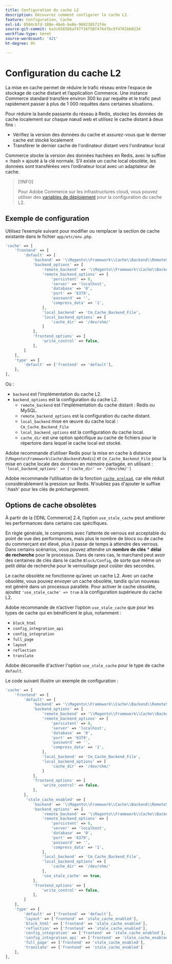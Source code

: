 ```yaml
---
title: Configuration du cache L2
description: Découvrez comment configurer le cache L2.
feature: Configuration, Cache
exl-id: 0504c6fd-188e-46eb-be8e-968238571f4e
source-git-commit: ba3c656566af47f16f58f476d7bc9f4781bb0234
workflow-type: tm+mt
source-wordcount: '421'
ht-degree: 0%

---
```


# Configuration du cache L2

La mise en cache permet de réduire le trafic réseau entre l’espace de stockage de cache distant et l’application Commerce. Une instance Commerce standard transfère environ 300 ko par requête et le trafic peut rapidement passer à plus de 1 000 requêtes dans certaines situations.

Pour réduire la bande passante du réseau à Redis, stockez les données de cache localement sur chaque nœud web et utilisez le cache distant à deux fins :

- Vérifiez la version des données du cache et assurez-vous que le dernier cache est stocké localement
- Transférer le dernier cache de l&#39;ordinateur distant vers l&#39;ordinateur local

Commerce stocke la version des données hachées en Redis, avec le suffixe « :hash » ajouté à la clé normale. S’il existe un cache local obsolète, les données sont transférées vers l’ordinateur local avec un adaptateur de cache.

>[!INFO]
>
>Pour Adobe Commerce sur les infrastructures cloud, vous pouvez utiliser des [variables de déploiement](https://experienceleague.adobe.com/docs/commerce-cloud-service/user-guide/configure/env/stage/variables-deploy.html#redis_backend) pour la configuration du cache L2.

## Exemple de configuration

Utilisez l’exemple suivant pour modifier ou remplacer la section de cache existante dans le fichier `app/etc/env.php`.

```php
'cache' => [
    'frontend' => [
        'default' => [
            'backend' => '\\Magento\\Framework\\Cache\\Backend\\RemoteSynchronizedCache',
            'backend_options' => [
                'remote_backend' => '\\Magento\\Framework\\Cache\\Backend\\Redis',
                'remote_backend_options' => [
                    'persistent' => 0,
                    'server' => 'localhost',
                    'database' => '0',
                    'port' => '6379',
                    'password' => '',
                    'compress_data' => '1',
                ],
                'local_backend' => 'Cm_Cache_Backend_File',
                'local_backend_options' => [
                    'cache_dir' => '/dev/shm/'
                ]
            ],
            'frontend_options' => [
                'write_control' => false,
            ],
        ]
    ],
    'type' => [
        'default' => ['frontend' => 'default'],
    ],
],
```

Où :

- `backend` est l’implémentation du cache L2.
- `backend_options` est la configuration du cache L2.
   - `remote_backend` est l’implémentation du cache distant : Redis ou MySQL.
   - `remote_backend_options` est la configuration du cache distant.
   - `local_backend` mise en œuvre du cache local : `Cm_Cache_Backend_File`
   - `local_backend_options` est la configuration du cache local.
   - `cache_dir` est une option spécifique au cache de fichiers pour le répertoire dans lequel le cache local est stocké.

Adobe recommande d’utiliser Redis pour la mise en cache à distance (`\Magento\Framework\Cache\Backend\Redis`) et `Cm_Cache_Backend_File` pour la mise en cache locale des données en mémoire partagée, en utilisant : `'local_backend_options' => ['cache_dir' => '/dev/shm/']`

Adobe recommande l’utilisation de la fonction [`cache preload`](redis-pg-cache.md#redis-preload-feature), car elle réduit considérablement la pression sur Redis. N&#39;oubliez pas d&#39;ajouter le suffixe &#39;:hash&#39; pour les clés de préchargement.

## Options de cache obsolètes

À partir de la [!DNL Commerce] 2.4, l’option `use_stale_cache` peut améliorer les performances dans certains cas spécifiques.

En règle générale, le compromis avec l’attente de verrous est acceptable du point de vue des performances, mais plus le nombre de blocs ou de cache du commerçant est élevé, plus il passe de temps à attendre des verrous. Dans certains scénarios, vous pouvez attendre un **nombre de clés** \* **délai de recherche** pour le processus. Dans de rares cas, le marchand peut avoir des centaines de clés dans le cache `Block/Config`, de sorte que même un petit délai de recherche pour le verrouillage peut coûter des secondes.

Le cache obsolète ne fonctionne qu’avec un cache L2. Avec un cache obsolète, vous pouvez envoyer un cache obsolète, tandis qu’un nouveau est généré dans un processus parallèle. Pour activer le cache obsolète, ajoutez `'use_stale_cache' => true` à la configuration supérieure du cache L2.

Adobe recommande de n’activer l’option `use_stale_cache` que pour les types de cache qui en bénéficient le plus, notamment :

- `block_html`
- `config_integration_api`
- `config_integration`
- `full_page`
- `layout`
- `reflection`
- `translate`

Adobe déconseille d&#39;activer l&#39;option `use_stale_cache` pour le type de cache `default`.

Le code suivant illustre un exemple de configuration :

```php
'cache' => [
    'frontend' => [
        'default' => [
            'backend' => '\\Magento\\Framework\\Cache\\Backend\\RemoteSynchronizedCache',
            'backend_options' => [
                'remote_backend' => '\\Magento\\Framework\\Cache\\Backend\\Redis',
                'remote_backend_options' => [
                    'persistent' => 0,
                    'server' => 'localhost',
                    'database' => '0',
                    'port' => '6379',
                    'password' => '',
                    'compress_data' => '1',
                ],
                'local_backend' => 'Cm_Cache_Backend_File',
                'local_backend_options' => [
                    'cache_dir' => '/dev/shm/'
                ]
            ],
            'frontend_options' => [
                'write_control' => false,
            ],
        ],
         'stale_cache_enabled' => [
            'backend' => '\\Magento\\Framework\\Cache\\Backend\\RemoteSynchronizedCache',
            'backend_options' => [
                'remote_backend' => '\\Magento\\Framework\\Cache\\Backend\\Redis',
                'remote_backend_options' => [
                    'persistent' => 0,
                    'server' => 'localhost',
                    'database' => '0',
                    'port' => '6379',
                    'password' => '',
                    'compress_data' => '1',
                ],
                'local_backend' => 'Cm_Cache_Backend_File',
                'local_backend_options' => [
                    'cache_dir' => '/dev/shm/'
                ],
                'use_stale_cache' => true,
            ],
            'frontend_options' => [
                'write_control' => false,
            ],
        ]
    ],
    'type' => [
        'default' => ['frontend' => 'default'],
        'layout' => ['frontend' => 'stale_cache_enabled'],
        'block_html' => ['frontend' => 'stale_cache_enabled'],
        'reflection' => ['frontend' => 'stale_cache_enabled'],
        'config_integration' => ['frontend' => 'stale_cache_enabled'],
        'config_integration_api' => ['frontend' => 'stale_cache_enabled'],
        'full_page' => ['frontend' => 'stale_cache_enabled'],
        'translate' => ['frontend' => 'stale_cache_enabled']
    ],
],
```
